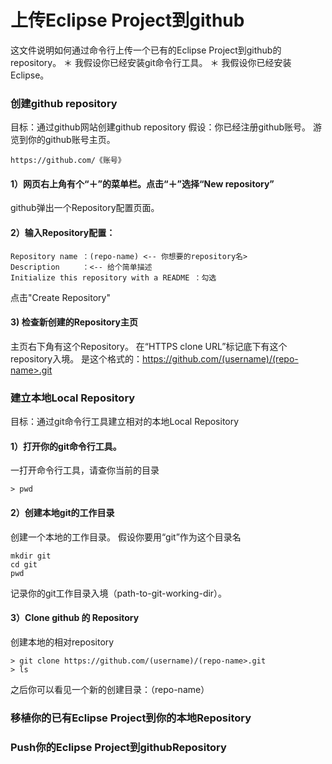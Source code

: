 上传Eclipse Project到github
==========================

这文件说明如何通过命令行上传一个已有的Eclipse Project到github的repository。
＊ 我假设你已经安装git命令行工具。
＊ 我假设你已经安装Eclipse。

### 创建github repository
目标：通过github网站创建github repository
假设：你已经注册github账号。
游览到你的github账号主页。
````
https://github.com/《账号》
````
#### 1）网页右上角有个“＋”的菜单栏。点击“＋”选择“New repository”
github弹出一个Repository配置页面。
#### 2）输入Repository配置：
````
Repository name ：(repo-name) <-- 你想要的repository名>
Description     ：<-- 给个简单描述
Initialize this repository with a README ：勾选
````
点击"Create Repository"
#### 3) 检查新创建的Repository主页
主页右下角有这个Repository。
在“HTTPS clone URL”标记底下有这个repository入境。
是这个格式的：https://github.com/(username)/(repo-name>.git

### 建立本地Local Repository
目标：通过git命令行工具建立相对的本地Local Repository

#### 1）打开你的git命令行工具。
一打开命令行工具，请查你当前的目录
````
> pwd
````

#### 2）创建本地git的工作目录
创建一个本地的工作目录。
假设你要用“git”作为这个目录名
````
mkdir git
cd git
pwd 
````
记录你的git工作目录入境（path-to-git-working-dir）。

#### 3）Clone github 的 Repository
创建本地的相对repository
````
> git clone https://github.com/(username)/(repo-name>.git
> ls
````
之后你可以看见一个新的创建目录：（repo-name）

### 移植你的已有Eclipse Project到你的本地Repository


### Push你的Eclipse Project到githubRepository





